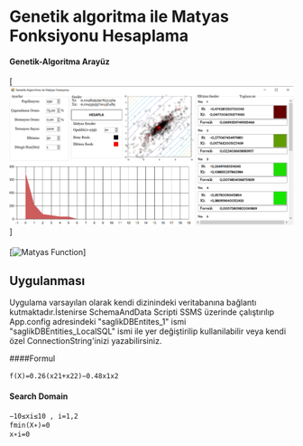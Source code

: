 # Genetik algoritma ile Matyas Fonksiyonu Hesaplama



#### Genetik-Algoritma Arayüz
[![Arayüz](/gui.png)]




####
[![Matyas Function](https://upload.wikimedia.org/wikipedia/commons/thumb/6/63/Matyas_function.pdf/page1-1200px-Matyas_function.pdf.jpg)]

## Uygulanması

Uygulama varsayılan olarak kendi dizinindeki veritabanına bağlantı kutmaktadır.İstenirse SchemaAndData Scripti SSMS üzerinde çalıştırılıp App.config adresindeki "saglikDBEntites_1" ismi "saglikDBEntities_LocalSQL" ismi ile yer değiştirilip kullanilabilir veya kendi özel ConnectionString'inizi yazabilirsiniz.


####Formul
```
f(X)=0.26(x21+x22)−0.48x1x2
```

#### Search Domain
```
−10≤xi≤10 , i=1,2
fmin(X∗)=0
x∗i=0
```
